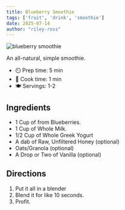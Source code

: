 ```yaml
---
title: Blueberry Smoothie
tags: ['fruit', 'drink', 'smoothie']
date: 2025-07-14
author: "riley-ross"
---
```


![blueberry smoothie](/pix/blueberry-smoothie.webp)

An all-natural, simple smoothie.

- ⏲️ Prep time: 5 min
- 🍳 Cook time: 1 min
- 🍽️ Servings: 1-2

## Ingredients

- 1 Cup of from Blueberries.
- 1 Cup of Whole Milk.
- 1/2 Cup of Whole Greek Yogurt
- A dab of Raw, Unfiltered Honey (optional)
- Oats/Granola (optional)
- A Drop or Two of Vanilla (optional)

## Directions

1. Put it all in a blender
2. Blend it for like 10 seconds.
3. Profit.
